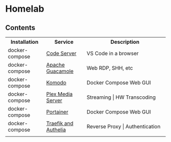 # Homelab

## Contents

<table>
  <tr>
    <th>Installation</th>
    <th>Service</th>
	<th>Description</th>
  </tr>
  <tr>
    <td>docker-compose</td>
    <td><a href="docker-compose/service-code/">Code Server</a></td>
	<td>VS Code in a browser</td>
  </tr>
  <tr>
    <td>docker-compose</td>
    <td><a href="docker-compose/service-guacamole/readme.md">Apache Guacamole</a></td>
	<td>Web RDP, SHH, etc</td>
  </tr>
  <tr>
    <td>docker-compose</td>
    <td><a href="docker-compose/service-komodo/readme.md">Komodo</a></td>
	<td>Docker Compose Web GUI</td>
  </tr>
  <tr>
    <td>docker-compose</td>
    <td><a href="docker-compose/service-plex/">Plex Media Server</a></td>
	<td>Streaming | HW Transcoding</td>
  </tr>
  <tr>
    <td>docker-compose</td>
    <td><a href="docker-compose/service-portainer/readme.md">Portainer</a></td>
	<td>Docker Compose Web GUI</td>
  </tr>
  <tr>
    <td>docker-compose</td>
    <td><a href="docker-compose/service-proxy/readme.md">Traefik and Authelia</a></td>
	<td>Reverse Proxy | Authentication</td>
  </tr>
    <tr>
    <td></td>
    <td></td>
    <td><img width="441" height="1"></td>
  </tr>
</table>
